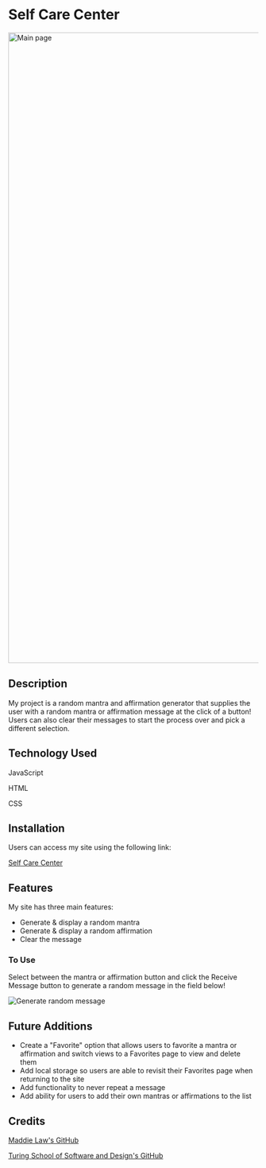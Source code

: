 # Self Care Center

<img width="1268" alt="Main page" src="https://user-images.githubusercontent.com/92049763/146444699-68106c52-c809-4587-b0f0-52c0c0bbb45f.png">

## Description
My project is a random mantra and affirmation generator that supplies the user with a random mantra or affirmation message at the click of a button! Users can also clear their messages to start the process over and pick a different selection.


## Technology Used
JavaScript

HTML

CSS


## Installation
Users can access my site using the following link:

[Self Care Center](https://maddielaw.github.io/self-care-center/)

## Features
My site has three main features:
- Generate & display a random mantra
- Generate & display a random affirmation
- Clear the message

### To Use
Select between the mantra or affirmation button and click the Receive Message button to generate a random message in the field below!

![Generate random message](https://media4.giphy.com/media/3KoiPEsK8O3wjIJY9K/giphy.gif?cid=790b76115dcd3cf810c1d59c31c267ad071efd1bc471b8a6&rid=giphy.gif&ct=g)


## Future Additions
- Create a "Favorite" option that allows users to favorite a mantra or affirmation and switch views to a Favorites page to view and delete them
- Add local storage so users are able to revisit their Favorites page when returning to the site
- Add functionality to never repeat a message
- Add ability for users to add their own mantras or affirmations to the list


## Credits
[Maddie Law's GitHub](https://github.com/maddielaw)

[Turing School of Software and Design's GitHub](https://github.com/turingschool-examples)
